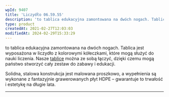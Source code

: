```yaml
---
wpId: 9407
title: 'Liczydło 06.59.55'
description: 'to tablica edukacyjna zamontowana na dwóch nogach. Tablica jest wyposażona w liczydło z kolorowymi kółeczkami, które mogą służyć do nauki liczenia. Nasze tablice można ze sobą łączyć, dzięki czemu mogą państwo stworzyć cały zestaw do zabawy i edukacji. Solidna, stalowa konstrukcja jest malowana proszkowo, a wypełnienia są wykonane z fantazyjnie grawerowanych płyt HDPE – gwarantuje ...'
type: product
createdAt: 2021-02-27T12:03:03
modifiedAt: 2024-02-29T15:33:29
---
```



to tablica edukacyjna zamontowana na dwóch nogach. Tablica jest wyposażona w liczydło z kolorowymi kółeczkami, które mogą służyć do nauki liczenia. Nasze [tablice](https://comes.pl/kategoria/place-zabaw/tablice-edukacyjne/) można ze sobą łączyć, dzięki czemu mogą państwo stworzyć cały zestaw do zabawy i edukacji.

Solidna, stalowa konstrukcja jest malowana proszkowo, a wypełnienia są wykonane z fantazyjnie grawerowanych płyt HDPE – gwarantuje to trwałość i estetykę na długie lata.

* * *